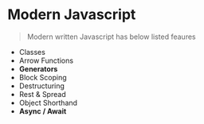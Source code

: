 # Modern Javascript

> Modern written Javascript has below listed feaures

- Classes
- Arrow Functions
- **Generators**
- Block Scoping
- Destructuring
- Rest & Spread
- Object Shorthand
- **Async / Await**
